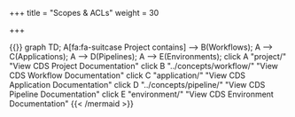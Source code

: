 +++
title = "Scopes & ACLs"
weight = 30

+++


{{<mermaid>}}
graph TD;
    A[fa:fa-suitcase Project contains] --> B(Workflows);
    A --> C(Applications);
    A --> D(Pipelines);
    A --> E(Environments);
    click A "project/" "View CDS Project Documentation"
    click B "../concepts/workflow/" "View CDS Workflow Documentation"
    click C "application/" "View CDS Application Documentation"
    click D "../concepts/pipeline/" "View CDS Pipeline Documentation"
    click E "environment/" "View CDS Environment Documentation"
{{< /mermaid >}}

